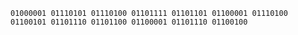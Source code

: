 `01000001 01110101 01110100 01101111 01101101 01100001 01110100 01100101 01101110 01101100 01100001 01101110 01100100 `
